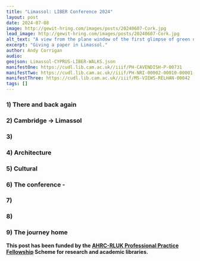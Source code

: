 ```yaml
---
title: "Limassol: LIBER Conference 2024"
layout: post
date: 2024-07-08
image: http://gewit-hring.com/images/posts/20240607-Cork.jpg
lead_image: http://gewit-hring.com/images/posts/20240607-Cork.jpg
alt_text: "A view from the plane window of the first glimpse of green on the approach to the Emerald Isle and onto Cork from the south"
excerpt: "Giving a paper in Limassol."
author: Andy Corrigan
audio:
geojson: Limassol-CYPRUS-LIBER-WALKS.json
manifestOne: https://cudl.lib.cam.ac.uk//iiif/PH-CAVENDISH-P-00731 
manifestTwo: https://cudl.lib.cam.ac.uk//iiif/PH-NRI-00002-00010-00001-00001-00008-00004
manifestThree: https://cudl.lib.cam.ac.uk//iiif/MS-VIEWS-RELHAN-00042
tags: []
---
```

### 1) There and back again

### 2) Cambridge -> Limassol

### 3)

### 4) Architecture

### 5) Cultural

### 6) The conference - 

### 7) 

### 8)

### 9) The journey home


**This post has been funded by the [AHRC-RLUK Professional Practice Fellowship](https://www.rluk.ac.uk/ppfs-fellows-2/) Scheme for research and academic libraries.**
